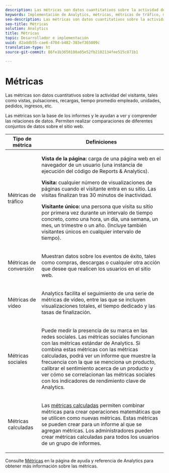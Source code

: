```yaml
---
description: Las métricas son datos cuantitativos sobre la actividad del visitante, tales como vistas, pulsaciones, recargas, tiempo promedio empleado, unidades, pedidos, ingresos, etc.
keywords: Implementación de Analytics, métricas, métricas de tráfico, métrica de conversión, métrica de vídeo, métrica social, métrica calculada, vista de página, visita, visitante único
seo-description: Las métricas son datos cuantitativos sobre la actividad del visitante, tales como vistas, pulsaciones, recargas, tiempo promedio empleado, unidades, pedidos, ingresos, etc.
seo-title: Métricas
solution: Analytics
title: Métricas
topic: Desarrollador e implementación
uuid: d2addb55-cae6-470d-b482-303ef365809c
translation-type: ht
source-git-commit: 86fe1b3650100a05e52fb2102134fee515c871b1

---
```



# Métricas

Las métricas son datos cuantitativos sobre la actividad del visitante, tales como vistas, pulsaciones, recargas, tiempo promedio empleado, unidades, pedidos, ingresos, etc.

Las métricas son la base de los informes y le ayudan a ver y comprender las relaciones de datos. Permiten realizar comparaciones de diferentes conjuntos de datos sobre el sitio web.

<table id="table_2FA18126829241DE897CFCE9BAE9F4AD"> 
 <thead> 
  <tr> 
   <th colname="col1" class="entry"> Tipo de métrica </th> 
   <th colname="col2" class="entry"> Definiciones </th> 
  </tr> 
 </thead>
 <tbody> 
  <tr> 
   <td colname="col1"> <p>Métricas de tráfico </p> </td> 
   <td colname="col2"> <p> <b>Vista de la página:</b> carga de una página web en el navegador de un usuario (una instancia de ejecución del código de Reports &amp; Analytics). </p> <p> <b>Visita:</b> cualquier número de visualizaciones de páginas cuando el visitante entra en su sitio. Las visitas finalizan tras 30 minutos de inactividad. </p> <p> <b>Visitante único:</b> una persona que visita su sitio por primera vez durante un intervalo de tiempo concreto, como una hora, un día, una semana, un mes, un trimestre o un año. (Incluye también visitantes únicos en cualquier intervalo de tiempo). </p> </td> 
  </tr> 
  <tr> 
   <td colname="col1"> <p>Métricas de conversión </p> </td> 
   <td colname="col2"> <p> Muestran datos sobre los eventos de éxito, tales como compras, descargas o cualquier otra acción que desee que realicen los usuarios en el sitio web. </p> </td> 
  </tr> 
  <tr> 
   <td colname="col1"> <p>Métricas de vídeo </p> </td> 
   <td colname="col2"> <p>Analytics facilita el seguimiento de una serie de métricas de vídeo, entre las que se incluyen visualizaciones totales, el tiempo dedicado y las tasas de finalización. </p> </td> 
  </tr> 
  <tr> 
   <td colname="col1"> <p>Métricas sociales </p> </td> 
   <td colname="col2"> <p> Puede medir la presencia de su marca en las redes sociales. Las métricas sociales funcionan con las métricas estándar de Analytics. Si combina estas métricas con las métricas calculadas, podrá ver un informe que muestre la frecuencia con la que se menciona un producto, calibrar el sentimiento acerca de un producto y ver cómo se correlacionan las métricas sociales con los indicadores de rendimiento clave de Analytics. </p> </td> 
  </tr> 
  <tr> 
   <td colname="col1"> <p>Métricas calculadas </p> </td> 
   <td colname="col2"> <p>Las <a href="https://marketing.adobe.com/resources/help/es_ES/reference/calculated_metric.html" format="html" scope="external">métricas calculadas</a> permiten combinar métricas para crear operaciones matemáticas que se utilicen como nuevas métricas. Estas métricas se pueden crear para un informe al que se agregan métricas. Los administradores pueden crear métricas calculadas para todos los usuarios de un grupo de informes. </p> </td> 
  </tr> 
 </tbody> 
</table>

Consulte [Métricas](https://marketing.adobe.com/resources/help/es_ES/reference/metrics.html) en la página de ayuda y referencia de Analytics para obtener más información sobre las métricas.
